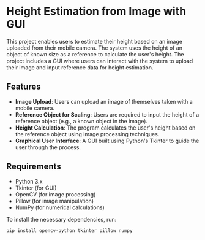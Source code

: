 # Height Estimation from Image with GUI

This project enables users to estimate their height based on an image uploaded from their mobile camera. The system uses the height of an object of known size as a reference to calculate the user's height. The project includes a GUI where users can interact with the system to upload their image and input reference data for height estimation.

## Features

- **Image Upload**: Users can upload an image of themselves taken with a mobile camera.
- **Reference Object for Scaling**: Users are required to input the height of a reference object (e.g., a known object in the image).
- **Height Calculation**: The program calculates the user's height based on the reference object using image processing techniques.
- **Graphical User Interface**: A GUI built using Python's Tkinter to guide the user through the process.

## Requirements

- Python 3.x
- Tkinter (for GUI)
- OpenCV (for image processing)
- Pillow (for image manipulation)
- NumPy (for numerical calculations)

To install the necessary dependencies, run:

```bash
pip install opencv-python tkinter pillow numpy
